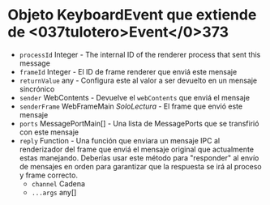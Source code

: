 # Objeto KeyboardEvent que extiende de <037tulotero>Event</code></0>373

* `processId` Integer - The internal ID of the renderer process that sent this message
* `frameId` Integer - El ID de frame renderer que enviá este mensaje
* `returnValue` any - Configura este al valor a ser devuelto en un mensaje sincrónico
* `sender` WebContents - Devuelve el `webContents` que enviá el mensaje
* `senderFrame` WebFrameMain _SoloLectura_ - El frame que envió este mensaje
* `ports` MessagePortMain[] - Una lista de MessagePorts que se transfirió con este mensaje
* `reply` Function - Una función que enviara un mensaje IPC al renderizador del frame que enviá el mensaje original que actualmente estas manejando.  Deberías usar este método para "responder" al envío de mensajes en orden para garantizar que la respuesta se irá al proceso y frame correcto.
  * `channel` Cadena
  * `...args` any[]
